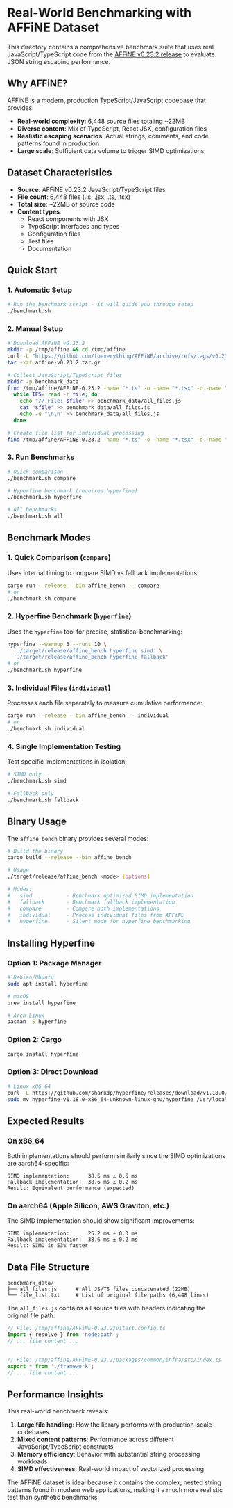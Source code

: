 # Real-World Benchmarking with AFFiNE Dataset

This directory contains a comprehensive benchmark suite that uses real JavaScript/TypeScript code from the [AFFiNE v0.23.2 release](https://github.com/toeverything/AFFiNE/releases/tag/v0.23.2) to evaluate JSON string escaping performance.

## Why AFFiNE?

AFFiNE is a modern, production TypeScript/JavaScript codebase that provides:

- **Real-world complexity**: 6,448 source files totaling ~22MB
- **Diverse content**: Mix of TypeScript, React JSX, configuration files
- **Realistic escaping scenarios**: Actual strings, comments, and code patterns found in production
- **Large scale**: Sufficient data volume to trigger SIMD optimizations

## Dataset Characteristics

- **Source**: AFFiNE v0.23.2 JavaScript/TypeScript files
- **File count**: 6,448 files (.js, .jsx, .ts, .tsx)
- **Total size**: ~22MB of source code
- **Content types**: 
  - React components with JSX
  - TypeScript interfaces and types
  - Configuration files
  - Test files
  - Documentation

## Quick Start

### 1. Automatic Setup
```bash
# Run the benchmark script - it will guide you through setup
./benchmark.sh
```

### 2. Manual Setup
```bash
# Download AFFiNE v0.23.2
mkdir -p /tmp/affine && cd /tmp/affine
curl -L "https://github.com/toeverything/AFFiNE/archive/refs/tags/v0.23.2.tar.gz" -o affine-v0.23.2.tar.gz
tar -xzf affine-v0.23.2.tar.gz

# Collect JavaScript/TypeScript files
mkdir -p benchmark_data
find /tmp/affine/AFFiNE-0.23.2 -name "*.ts" -o -name "*.tsx" -o -name "*.js" -o -name "*.jsx" -type f | \
  while IFS= read -r file; do
    echo "// File: $file" >> benchmark_data/all_files.js
    cat "$file" >> benchmark_data/all_files.js
    echo -e "\n\n" >> benchmark_data/all_files.js
  done

# Create file list for individual processing
find /tmp/affine/AFFiNE-0.23.2 -name "*.ts" -o -name "*.tsx" -o -name "*.js" -o -name "*.jsx" -type f > benchmark_data/file_list.txt
```

### 3. Run Benchmarks
```bash
# Quick comparison
./benchmark.sh compare

# Hyperfine benchmark (requires hyperfine)
./benchmark.sh hyperfine

# All benchmarks
./benchmark.sh all
```

## Benchmark Modes

### 1. Quick Comparison (`compare`)
Uses internal timing to compare SIMD vs fallback implementations:
```bash
cargo run --release --bin affine_bench -- compare
# or
./benchmark.sh compare
```

### 2. Hyperfine Benchmark (`hyperfine`)
Uses the `hyperfine` tool for precise, statistical benchmarking:
```bash
hyperfine --warmup 3 --runs 10 \
  './target/release/affine_bench hyperfine simd' \
  './target/release/affine_bench hyperfine fallback'
# or
./benchmark.sh hyperfine
```

### 3. Individual Files (`individual`)
Processes each file separately to measure cumulative performance:
```bash
cargo run --release --bin affine_bench -- individual
# or
./benchmark.sh individual
```

### 4. Single Implementation Testing
Test specific implementations in isolation:
```bash
# SIMD only
./benchmark.sh simd

# Fallback only  
./benchmark.sh fallback
```

## Binary Usage

The `affine_bench` binary provides several modes:

```bash
# Build the binary
cargo build --release --bin affine_bench

# Usage
./target/release/affine_bench <mode> [options]

# Modes:
#   simd           - Benchmark optimized SIMD implementation
#   fallback       - Benchmark fallback implementation  
#   compare        - Compare both implementations
#   individual     - Process individual files from AFFiNE
#   hyperfine      - Silent mode for hyperfine benchmarking
```

## Installing Hyperfine

### Option 1: Package Manager
```bash
# Debian/Ubuntu
sudo apt install hyperfine

# macOS
brew install hyperfine

# Arch Linux
pacman -S hyperfine
```

### Option 2: Cargo
```bash
cargo install hyperfine
```

### Option 3: Direct Download
```bash
# Linux x86_64
curl -L https://github.com/sharkdp/hyperfine/releases/download/v1.18.0/hyperfine-v1.18.0-x86_64-unknown-linux-gnu.tar.gz | tar xz
sudo mv hyperfine-v1.18.0-x86_64-unknown-linux-gnu/hyperfine /usr/local/bin/
```

## Expected Results

### On x86_64
Both implementations should perform similarly since the SIMD optimizations are aarch64-specific:

```
SIMD implementation:      38.5 ms ± 0.5 ms
Fallback implementation:  38.6 ms ± 0.2 ms
Result: Equivalent performance (expected)
```

### On aarch64 (Apple Silicon, AWS Graviton, etc.)
The SIMD implementation should show significant improvements:

```
SIMD implementation:      25.2 ms ± 0.3 ms  
Fallback implementation:  38.6 ms ± 0.2 ms
Result: SIMD is 53% faster
```

## Data File Structure

```
benchmark_data/
├── all_files.js      # All JS/TS files concatenated (22MB)
└── file_list.txt     # List of original file paths (6,448 lines)
```

The `all_files.js` contains all source files with headers indicating the original file path:

```javascript
// File: /tmp/affine/AFFiNE-0.23.2/vitest.config.ts
import { resolve } from 'node:path';
// ... file content ...


// File: /tmp/affine/AFFiNE-0.23.2/packages/common/infra/src/index.ts
export * from './framework';
// ... file content ...
```

## Performance Insights

This real-world benchmark reveals:

1. **Large file handling**: How the library performs with production-scale codebases
2. **Mixed content patterns**: Performance across different JavaScript/TypeScript constructs  
3. **Memory efficiency**: Behavior with substantial string processing workloads
4. **SIMD effectiveness**: Real-world impact of vectorized processing

The AFFiNE dataset is ideal because it contains the complex, nested string patterns found in modern web applications, making it a much more realistic test than synthetic benchmarks.